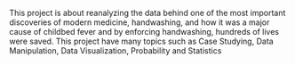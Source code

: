 This project is about reanalyzing the data behind one of the most important discoveries of modern medicine, handwashing, and how it was a major cause of childbed fever and by enforcing handwashing, hundreds of lives were saved.
This project have many topics such as Case Studying, Data Manipulation, Data Visualization, Probability and Statistics
